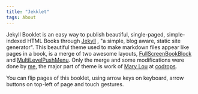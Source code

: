 ```yaml
---
title: "Jekklet"
tags: About
---
```


Jekyll Booklet is an easy way to publish beautiful, single-paged, simple-indexed HTML Books through <a href="http://jekyllrb.com" target="_blank">Jekyll</a> , "a simple, blog aware, static site generator". This beautiful theme used to make markdown files appear like pages in a book, is a merge of two awesome layouts, <a href="http://tympanus.net/codrops/2012/12/11/fullscreen-pageflip-layout/" target="_blank">FullScreenBookBlock</a> and <a href="http://tympanus.net/codrops/2013/08/13/multi-level-push-menu/" target="_blank">MultiLevelPushMenu</a>. Only the merge and some modifications were done by <a href="http://chintanghate.herokuapp.com/about" target="_blank">me</a>, the major part of theme is work of <a href="http://tympanus.net/codrops/author/crnacura/" target="_blank">Mary Lou</a> at <a href="http://tympanus.net/codrops/" target="_blank">codrops</a>.

You can flip pages of this booklet, using arrow keys on keyboard, arrow buttons on top-left of page and touch gestures.
